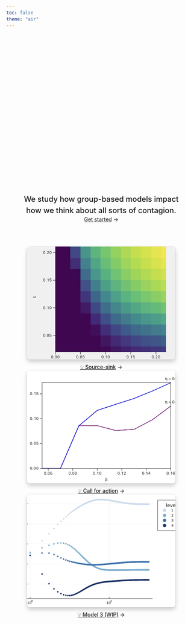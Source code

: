 ```yaml
---
toc: false
theme: "air"
---
```


<div class="hero">
  <h1>Hello group-based modeling</h1>
  <h2>We study how group-based models impact how we think about all sorts of contagion.</h2>
  <a href="https://joint-lab.observablehq.cloud/hello-gmes/getting-started" target="_blank">Get started<span style="display: inline-block; margin-left: 0.25rem;">→</span></a>
</div>

<div class="gallery grid grid-cols-3" style="grid-auto-rows;">
    <a href="https://joint-lab.observablehq.cloud/hello-gmes/models/source-sink" target="_blank">
    <picture>
        <source srcset="./assets/inst-localization.webp" media="(prefers-color-scheme: dark)">
        <img src="./assets/inst-localization.webp">
    </picture>
    <div class="small arrow">💡 Source-sink</div>
    </a>
    <a href="https://joint-lab.observablehq.cloud/hello-gmes/models/call-for-action" target="_blank">
    <picture>
        <source srcset="./assets/call-for-action.webp" media="(prefers-color-scheme: dark)">
        <img src="./assets/call-for-action.webp">
    </picture>
    <div class="small arrow">💡 Call for action</div>
    </a>
    <a href="https://joint-lab.observablehq.cloud/hello-gmes/models/model-3" target="_blank">
    <picture>
        <source srcset="./assets/model-3.webp" media="(prefers-color-scheme: dark)">
        <img src="./assets/model-3.webp">
    </picture>
    <div class="small arrow">💡 Model 3 (WIP)</div>
    </a>
</div>



<style>
    
    /* Gallery */

    .gallery {
        max-width: calc(1200px + 2rem);
    }

    .gallery a {
        display: flex;
        flex-direction: column;
        align-items: center;
        gap: 0.5rem;
    }

    .gallery img {
        width: 100%; /* Ensures the image takes up the full width of the container */
        height: 300px; /* Sets a fixed height for all images */
        object-fit: cover; /* Maintains aspect ratio while ensuring the image covers the entire area */
        border-radius: 8px;
        box-shadow: 0 0 0 0.75px rgba(128, 128, 128, 0.2), 0 6px 12px 0 rgba(0, 0, 0, 0.2);
        aspect-ratio: 2500 / 1900; /* Can be removed if you're using fixed dimensions */
    }

    @media (prefers-color-scheme: dark) {
        .gallery img {
            box-shadow: 0 0 0 0.75px rgba(128, 128, 128, 0.2), 0 6px 12px 0 rgba(0, 0, 0, 0.4);
            }
        }
        .gallery a:not(:hover, :focus) {
            color: var(--theme-foreground-muted);
        }

        .gallery a:hover img,
        .gallery a:focus img {
            box-shadow: 0 0 0 0.75px var(--theme-foreground-focus), 0 6px 12px 0 rgba(0, 0, 0, 0.2);
        }

        .gallery figcaption {
            font-size: 12px;
            color: inherit;
        }

        .arrow {
            font-weight: 500;
        }

        .arrow::after {
            content: "→";
            display: inline-block;
            margin-left: 0.25rem;
        }

.hero {
  display: flex;
  flex-direction: column;
  align-items: center;
  font-family: var(--sans-serif);
  margin: 0rem 0 4rem;
  text-wrap: balance;
  text-align: center;
}

.hero h1 {
  margin: 2rem 0;
  max-width: none;
  font-size: 8vw;
  font-weight: 800;
  line-height: 1;
  background: linear-gradient(30deg, var(--theme-foreground-focus), currentColor);
  -webkit-background-clip: text;
  -webkit-text-fill-color: transparent;
  background-clip: text;
}

.hero h2 {
  margin: 0;
  max-width: none;
  font-size: 20px;
  font-style: initial;
  font-weight: 500;
  line-height: 1.5;
  color: var(--theme-foreground-muted);
}


/* Gallery */

.gallery {
  max-width: calc(1200px + 2rem);
}

.gallery a {
  display: flex;
  flex-direction: column;
  align-items: center;
  gap: 0.5rem;
}

.gallery img {
  max-width: 100%;
  border-radius: 8px;
  box-shadow: 0 0 0 0.75px rgba(128, 128, 128, 0.2), 0 6px 12px 0 rgba(0, 0, 0, 0.2);
  aspect-ratio: 2500 / 1900;
}

@media (prefers-color-scheme: dark) {
  .gallery img {
    box-shadow: 0 0 0 0.75px rgba(128, 128, 128, 0.2), 0 6px 12px 0 rgba(0, 0, 0, 0.4);
  }
}

.gallery a:not(:hover, :focus) {
  color: var(--theme-foreground-muted);
}

.gallery a:hover img,
.gallery a:focus img {
  box-shadow: 0 0 0 0.75px var(--theme-foreground-focus), 0 6px 12px 0 rgba(0, 0, 0, 0.2);
}

.gallery figcaption {
  font-size: 12px;
  color: inherit;
}

.arrow {
  font-weight: 500;
}

.arrow::after {
  content: "→";
  display: inline-block;
  margin-left: 0.25rem;
}


@media (min-width: 640px) {
  .hero h1 {
    font-size: 90px;
  }
}


.text-align-center {
  text-align: center;
}

img.centered {
  display: block;
  margin-left: auto;
  margin-right: auto;
}


</style>
